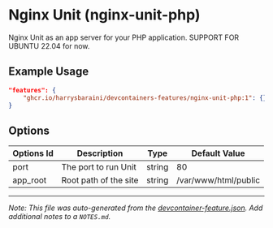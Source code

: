 
# Nginx Unit (nginx-unit-php)

Nginx Unit as an app server for your PHP application. SUPPORT FOR UBUNTU 22.04 for now.

## Example Usage

```json
"features": {
    "ghcr.io/harrysbaraini/devcontainers-features/nginx-unit-php:1": {}
}
```

## Options

| Options Id | Description | Type | Default Value |
|-----|-----|-----|-----|
| port | The port to run Unit | string | 80 |
| app_root | Root path of the site | string | /var/www/html/public |



---

_Note: This file was auto-generated from the [devcontainer-feature.json](https://github.com/harrysbaraini/devcontainers-features/blob/main/src/nginx-unit-php/devcontainer-feature.json).  Add additional notes to a `NOTES.md`._
